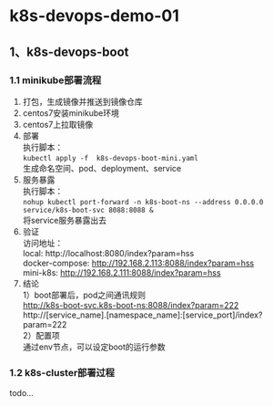 # k8s-devops-demo-01
## 1、k8s-devops-boot
### 1.1 minikube部署流程
1. 打包，生成镜像并推送到镜像仓库
2. centos7安装minikube环境
3. centos7上拉取镜像
4. 部署  
执行脚本：  
``
kubectl apply -f  k8s-devops-boot-mini.yaml
``     
生成命名空间、pod、deployment、service
5. 服务暴露  
执行脚本：  
``
nohup kubectl port-forward -n k8s-boot-ns --address 0.0.0.0  service/k8s-boot-svc 8088:8088 &
``  
将service服务暴露出去  
6. 验证  
访问地址：  
local: http://localhost:8080/index?param=hss  
docker-compose: http://192.168.2.113:8088/index?param=hss  
mini-k8s: http://192.168.2.111:8088/index?param=hss
7. 结论  
1）boot部署后，pod之间通讯规则  
http://k8s-boot-svc.k8s-boot-ns:8088/index?param=222  
http://[service_name].[namespace_name]:[service_port]/index?param=222  
2）配置项  
通过env节点，可以设定boot的运行参数
### 1.2 k8s-cluster部署过程
todo...